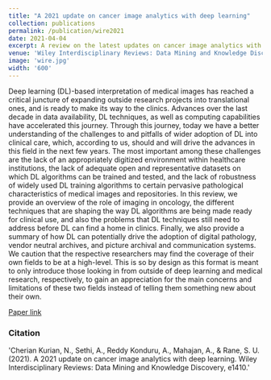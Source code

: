 ```yaml
---
title: "A 2021 update on cancer image analytics with deep learning"
collection: publications
permalink: /publication/wire2021
date: 2021-04-04
excerpt: A review on the latest updates on cancer image analytics with deep learning.
venue: 'Wiley Interdisciplinary Reviews: Data Mining and Knowledge Discovery'
image: 'wire.jpg'
width: '600'
---
```

Deep learning (DL)-based interpretation of medical images has reached a critical juncture of expanding outside research projects into translational ones, and is ready to make its way to the clinics. Advances over the last decade in data availability, DL techniques, as well as computing capabilities have accelerated this journey. Through this journey, today we have a better understanding of the challenges to and pitfalls of wider adoption of DL into clinical care, which, according to us, should and will drive the advances in this field in the next few years. The most important among these challenges are the lack of an appropriately digitized environment within healthcare institutions, the lack of adequate open and representative datasets on which DL algorithms can be trained and tested, and the lack of robustness of widely used DL training algorithms to certain pervasive pathological characteristics of medical images and repositories. In this review, we provide an overview of the role of imaging in oncology, the different techniques that are shaping the way DL algorithms are being made ready for clinical use, and also the problems that DL techniques still need to address before DL can find a home in clinics. Finally, we also provide a summary of how DL can potentially drive the adoption of digital pathology, vendor neutral archives, and picture archival and communication systems. We caution that the respective researchers may find the coverage of their own fields to be at a high-level. This is so by design as this format is meant to only introduce those looking in from outside of deep learning and medical research, respectively, to gain an appreciation for the main concerns and limitations of these two fields instead of telling them something new about their own.

[Paper link](https://onlinelibrary.wiley.com/doi/abs/10.1002/widm.1410)
### Citation 
'Cherian Kurian, N., Sethi, A., Reddy Konduru, A., Mahajan, A., & Rane, S. U. (2021). A 2021 update on cancer image analytics with deep learning. Wiley Interdisciplinary Reviews: Data Mining and Knowledge Discovery, e1410.'
